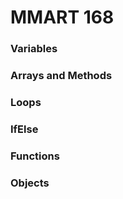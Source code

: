 # MMART 168

### Variables

### Arrays and Methods

### Loops

### IfElse

### Functions

### Objects
